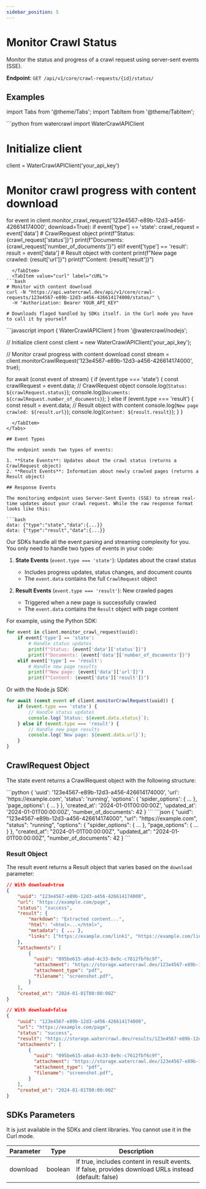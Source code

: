 ```yaml
---
sidebar_position: 5
---
```


# Monitor Crawl Status

Monitor the status and progress of a crawl request using server-sent events (SSE).

**Endpoint**: `GET /api/v1/core/crawl-requests/{id}/status/`

## Examples

import Tabs from '@theme/Tabs';
import TabItem from '@theme/TabItem';

<Tabs groupId="client-examples">
  <TabItem value="python" label="Python" default>
```python
from watercrawl import WaterCrawlAPIClient

# Initialize client
client = WaterCrawlAPIClient('your_api_key')

# Monitor crawl progress with content download
for event in client.monitor_crawl_request('123e4567-e89b-12d3-a456-426614174000', download=True):
    if event['type'] == 'state':
        crawl_request = event['data']  # CrawlRequest object
        print(f"Status: {crawl_request['status']}")
        print(f"Documents: {crawl_request['number_of_documents']}")
    elif event['type'] == 'result':
        result = event['data']  # Result object with content
        print(f"New page crawled: {result['url']}")
        print(f"Content: {result['result']}")
```
  </TabItem>
  <TabItem value="curl" label="cURL">
```bash
# Monitor with content download
curl -N "https://api.watercrawl.dev/api/v1/core/crawl-requests/123e4567-e89b-12d3-a456-426614174000/status/" \
  -H "Authorization: Bearer YOUR_API_KEY"

# Downloads flaged handled by SDKs itself. in the Curl mode you have to call it by yourself
```
  </TabItem>
  <TabItem value="node" label="Node.js">
```javascript
import { WaterCrawlAPIClient } from '@watercrawl/nodejs';

// Initialize client
const client = new WaterCrawlAPIClient('your_api_key');

// Monitor crawl progress with content download
const stream = client.monitorCrawlRequest('123e4567-e89b-12d3-a456-426614174000', true);

for await (const event of stream) {
    if (event.type === 'state') {
        const crawlRequest = event.data; // CrawlRequest object
        console.log(`Status: ${crawlRequest.status}`);
        console.log(`Documents: ${crawlRequest.number_of_documents}`);
    } else if (event.type === 'result') {
        const result = event.data; // Result object with content
        console.log(`New page crawled: ${result.url}`);
        console.log(`Content: ${result.result}`);
    }
}
```
  </TabItem>
</Tabs>

## Event Types

The endpoint sends two types of events:

1. **State Events**: Updates about the crawl status (returns a CrawlRequest object)
2. **Result Events**: Information about newly crawled pages (returns a Result object)

## Response Events

The monitoring endpoint uses Server-Sent Events (SSE) to stream real-time updates about your crawl request. While the raw response format looks like this:

```bash
data: {"type":"state","data":{...}}
data: {"type":"result","data":{...}}
```

Our SDKs handle all the event parsing and streaming complexity for you. You only need to handle two types of events in your code:

1. **State Events** (`event.type === 'state'`): Updates about the crawl status
   - Includes progress updates, status changes, and document counts
   - The `event.data` contains the full `CrawlRequest` object

2. **Result Events** (`event.type === 'result'`): New crawled pages
   - Triggered when a new page is successfully crawled
   - The `event.data` contains the `Result` object with page content

For example, using the Python SDK:
```python
for event in client.monitor_crawl_request(uuid):
    if event['type'] == 'state':
        # Handle status updates
        print(f"Status: {event['data']['status']}")
        print(f"Documents: {event['data']['number_of_documents']}")
    elif event['type'] == 'result':
        # Handle new page results
        print(f"New page: {event['data']['url']}")
        print(f"Content: {event['data']['result']}")
```

Or with the Node.js SDK:
```javascript
for await (const event of client.monitorCrawlRequest(uuid)) {
    if (event.type === 'state') {
        // Handle status updates
        console.log(`Status: ${event.data.status}`);
    } else if (event.type === 'result') {
        // Handle new page results
        console.log(`New page: ${event.data.url}`);
    }
}
```

## CrawlRequest Object

The state event returns a CrawlRequest object with the following structure:

<Tabs groupId="client-examples">
  <TabItem value="python" label="Python" default>
```python
{
    'uuid': '123e4567-e89b-12d3-a456-426614174000',
    'url': 'https://example.com',
    'status': 'running',
    'options': {
        'spider_options': { ... },
        'page_options': { ... }
    },
    'created_at': '2024-01-01T00:00:00Z',
    'updated_at': '2024-01-01T00:00:00Z',
    'number_of_documents': 42
}
```
  </TabItem>
  <TabItem value="curl" label="cURL">
```json
{
  "uuid": "123e4567-e89b-12d3-a456-426614174000",
  "url": "https://example.com",
  "status": "running",
  "options": {
    "spider_options": { ... },
    "page_options": { ... }
  },
  "created_at": "2024-01-01T00:00:00Z",
  "updated_at": "2024-01-01T00:00:00Z",
  "number_of_documents": 42
}
```
  </TabItem>
</Tabs>

### Result Object

The result event returns a Result object that varies based on the `download` parameter:

```json
// With download=true
{
    "uuid": "123e4567-e89b-12d3-a456-426614174000",
    "url": "https://example.com/page",
    "status": "success",
    "result": {
        "markdown": "Extracted content...",
        "html": "<html>...</html>",
        "metadata": { ... },
        "links": ["https://example.com/link1", "https://example.com/link2"]
    },
    "attachments": [
        {
          "uuid": "095be615-a8ad-4c33-8e9c-c7612fbf6c9f",
          "attachment": "https://storage.watercrawl.dev/123e4567-e89b-12d3-a456-426614174000.pdf",
          "attachment_type": "pdf",
          "filename": "screenshot.pdf",
        }
    ],
    "created_at": "2024-01-01T00:00:00Z"
}

// With download=false
{
    "uuid": "123e4567-e89b-12d3-a456-426614174000",
    "url": "https://example.com/page",
    "status": "success",
    "result": "https://storage.watercrawl.dev/results/123e4567-e89b-12d3-a456-426614174000.json",
    "attachments": [
        {
          "uuid": "095be615-a8ad-4c33-8e9c-c7612fbf6c9f",
          "attachment": "https://storage.watercrawl.dev/123e4567-e89b-12d3-a456-426614174000.pdf",
          "attachment_type": "pdf",
          "filename": "screenshot.pdf",
        }
    ],
    "created_at": "2024-01-01T00:00:00Z"
}
```

## SDKs Parameters
It is just available in the SDKs and client libraries. You cannot use it in the Curl mode.

| Parameter | Type | Description |
|-----------|------|-------------|
| download | boolean | If true, includes content in result events. If false, provides download URLs instead (default: false) |

